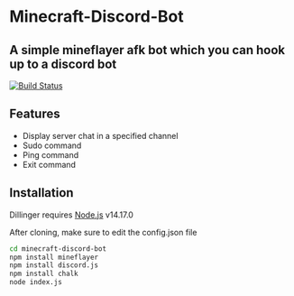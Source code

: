 # Minecraft-Discord-Bot
## A simple mineflayer afk bot which you can hook up to a discord bot

[![Build Status](https://travis-ci.org/joemccann/dillinger.svg?branch=master)](https://github.com/Sreenington/Minecraft-Discord-Bot)


## Features

- Display server chat in a specified channel
- Sudo command 
- Ping command
- Exit command

## Installation

Dillinger requires [Node.js](https://nodejs.org/) v14.17.0

After cloning, make sure to edit the config.json file

```sh
cd minecraft-discord-bot
npm install mineflayer
npm install discord.js
npm install chalk
node index.js
```
